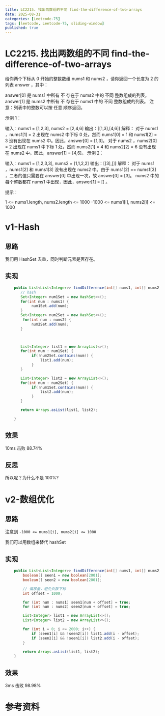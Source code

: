 ```yaml
---
title: LC2215. 找出两数组的不同 find-the-difference-of-two-arrays
date: 2025-08-31 
categories: [Leetcode-75]
tags: [leetcode, Leetcode-75, sliding-window]
published: true
---
```


# LC2215. 找出两数组的不同 find-the-difference-of-two-arrays

给你两个下标从 0 开始的整数数组 nums1 和 nums2 ，请你返回一个长度为 2 的列表 answer ，其中：

answer[0] 是 nums1 中所有 不 存在于 nums2 中的 不同 整数组成的列表。
answer[1] 是 nums2 中所有 不 存在于 nums1 中的 不同 整数组成的列表。
注意：列表中的整数可以按 任意 顺序返回。

示例 1：

输入：nums1 = [1,2,3], nums2 = [2,4,6]
输出：[[1,3],[4,6]]
解释：
对于 nums1 ，nums1[1] = 2 出现在 nums2 中下标 0 处，然而 nums1[0] = 1 和 nums1[2] = 3 没有出现在 nums2 中。因此，answer[0] = [1,3]。
对于 nums2 ，nums2[0] = 2 出现在 nums1 中下标 1 处，然而 nums2[1] = 4 和 nums2[2] = 6 没有出现在 nums2 中。因此，answer[1] = [4,6]。
示例 2：

输入：nums1 = [1,2,3,3], nums2 = [1,1,2,2]
输出：[[3],[]]
解释：
对于 nums1 ，nums1[2] 和 nums1[3] 没有出现在 nums2 中。由于 nums1[2] == nums1[3] ，二者的值只需要在 answer[0] 中出现一次，故 answer[0] = [3]。
nums2 中的每个整数都在 nums1 中出现，因此，answer[1] = [] 。 
 

提示：

1 <= nums1.length, nums2.length <= 1000
-1000 <= nums1[i], nums2[i] <= 1000


# v1-Hash

## 思路

我们用 HashSet 去重，同时判断元素是否存在。

## 实现

```java
    public List<List<Integer>> findDifference(int[] nums1, int[] nums2) {
       // hash
       Set<Integer> num1Set = new HashSet<>(); 
       for(int num : nums1) {
            num1Set.add(num);
       }
       Set<Integer> num2Set = new HashSet<>(); 
        for(int num : nums2) {
            num2Set.add(num);
       }


         
       List<Integer> list1 = new ArrayList<>();
       for(int num : num1Set) {
            if(!num2Set.contains(num)) {
                list1.add(num);
            }
       }

       List<Integer> list2 = new ArrayList<>();
       for(int num : num2Set) {
            if(!num1Set.contains(num)) {
                list2.add(num);
            }
       }

       return Arrays.asList(list1, list2);

    }
```



## 效果

10ms 击败 88.74%

## 反思

所以呢？为什么不是 100%?


# v2-数组优化

## 思路

注意到 `-1000 <= nums1[i], nums2[i] <= 1000`

我们可以用数组来替代 hashSet

## 实现

```java
    public List<List<Integer>> findDifference(int[] nums1, int[] nums2) {
        boolean[] seen1 = new boolean[2001];
        boolean[] seen2 = new boolean[2001];

        // 偏移量，避免负数下标
        int offset = 1000;

        for (int num : nums1) seen1[num + offset] = true;
        for (int num : nums2) seen2[num + offset] = true;

        List<Integer> list1 = new ArrayList<>();
        List<Integer> list2 = new ArrayList<>();

        for (int i = 0; i <= 2000; i++) {
            if (seen1[i] && !seen2[i]) list1.add(i - offset);
            if (seen2[i] && !seen1[i]) list2.add(i - offset);
        }

        return Arrays.asList(list1, list2);
    }
```

## 效果

3ms 击败 98.98%


# 参考资料